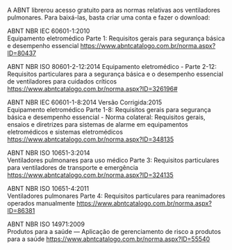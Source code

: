 A ABNT librerou acesso gratuito para as normas relativas aos ventiladores pulmonares. Para baixá-las, basta criar uma conta e fazer o download:

ABNT NBR IEC 60601-1:2010  	
Equipamento eletromédico
Parte 1: Requisitos gerais para segurança básica e desempenho essencial
https://www.abntcatalogo.com.br/norma.aspx?ID=80437

ABNT NBR ISO 80601-2-12:2014
Equipamento eletromédico - Parte 2-12: Requisitos particulares para a segurança básica e o desempenho essencial de ventiladores para cuidados críticos
https://www.abntcatalogo.com.br/norma.aspx?ID=326196#

ABNT NBR IEC 60601-1-8:2014 Versão Corrigida:2015  	
Equipamento eletromédico
Parte 1-8: Requisitos gerais para segurança básica e desempenho essencial - Norma colateral: Requisitos gerais, ensaios e diretrizes para sistemas de alarme em equipamentos eletromédicos e sistemas eletromédicos
https://www.abntcatalogo.com.br/norma.aspx?ID=348135

ABNT NBR ISO 10651-3:2014  	
Ventiladores pulmonares para uso médico
Parte 3: Requisitos particulares para ventiladores de transporte e emergência
https://www.abntcatalogo.com.br/norma.aspx?ID=324135

ABNT NBR ISO 10651-4:2011  	
Ventiladores pulmonares
Parte 4: Requisitos particulares para reanimadores operados manualmente
https://www.abntcatalogo.com.br/norma.aspx?ID=86381

ABNT NBR ISO 14971:2009  	
Produtos para a saúde — Aplicação de gerenciamento de risco a produtos para a saúde
https://www.abntcatalogo.com.br/norma.aspx?ID=55540


